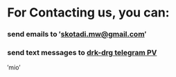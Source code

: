 # For Contacting us, you can:
### send emails to ′skotadi.mw@gmail.com′
### send text messages to [drk-drg telegram PV](https://t.me/arad_mw)
′mio′
